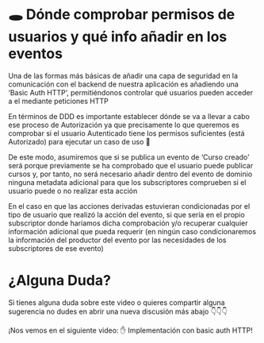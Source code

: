 🕳 Dónde comprobar permisos de usuarios y qué info añadir en los eventos
===========================================================================

Una de las formas más básicas de añadir una capa de seguridad en la comunicación con el backend de nuestra aplicación es añadiendo una ‘Basic Auth HTTP’, permitiéndonos controlar qué usuarios pueden acceder a el mediante peticiones HTTP

En términos de DDD es importante establecer dónde se va a llevar a cabo ese proceso de Autorización ya que precisamente lo que queremos es comprobar si el usuario Autenticado tiene los permisos suficientes (está Autorizado) para ejecutar un caso de uso 👮

De este modo, asumiremos que si se publica un evento de ‘Curso creado’ será porque previamente se ha comprobado que el usuario puede publicar cursos y, por tanto, no será necesario añadir dentro del evento de dominio ninguna metadata adicional para que los subscriptores comprueben si el usuario puede o no realizar esta acción

En el caso en que las acciones derivadas estuvieran condicionadas por el tipo de usuario que realizó la acción del evento, si que sería en el propio subscriptor donde haríamos dicha comprobación y/o recuperar cualquier información adicional que pueda requerir (en ningún caso condicionaremos la información del productor del evento por las necesidades de los subscriptores de ese evento)

¿Alguna Duda?
=============

Si tienes alguna duda sobre este video o quieres compartir alguna sugerencia no dudes en abrir una nueva discusión más abajo 👇👇👇

¡Nos vemos en el siguiente video: ✋ Implementación con basic auth HTTP!